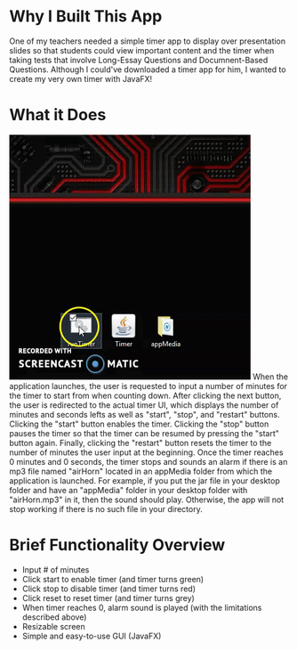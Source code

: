 # Why I Built This App
One of my teachers needed a simple timer app to display over presentation slides so that students could view important content and the timer when taking tests that involve Long-Essay Questions and Documnent-Based Questions. Although I could've downloaded a timer app for him, I wanted to create my very own timer with JavaFX!

# What it Does
![](timerDemoGif.gif)
When the application launches, the user is requested to input a number of minutes for the timer to start from when counting down. After clicking the next button, the user is redirected to the actual timer UI, which displays the number of minutes and seconds lefts as well as "start", "stop", and "restart" buttons. Clicking the "start" button enables the timer. Clicking the "stop" button pauses the timer so that the timer can be resumed by pressing the "start" button again. Finally, clicking the "restart" button resets the timer to the number of minutes the user input at the beginning. Once the timer reaches 0 minutes and 0 seconds, the timer stops and sounds an alarm if there is an mp3 file named "airHorn" located in an appMedia folder from which the application is launched. For example, if you put the jar file in your desktop folder and have an "appMedia" folder in your desktop folder with "airHorn.mp3" in it, then the sound should play. Otherwise, the app will not stop working if there is no such file in your directory.

# Brief Functionality Overview
- Input # of minutes
- Click start to enable timer (and timer turns green)
- Click stop to disable timer (and timer turns red)
- Click reset to reset timer (and timer turns grey)
- When timer reaches 0, alarm sound is played (with the limitations described above)
- Resizable screen
- Simple and easy-to-use GUI (JavaFX)
